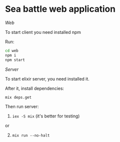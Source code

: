 # Sea battle web application

*Web*

To start client you need installed npm

Run:
```bash
cd web
npm i
npm start
```

*Server*

To start elixir server, you need installed it.

After it, install dependencies:
```
mix deps.get
```

Then run server:

1. `iex -S mix` (it's better for testing)

or

2. `mix run --no-halt`
